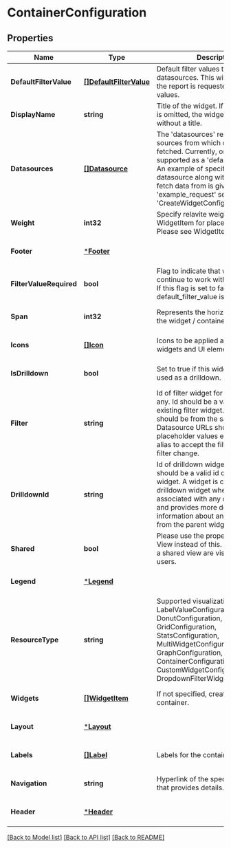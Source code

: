 # ContainerConfiguration

## Properties
Name | Type | Description | Notes
------------ | ------------- | ------------- | -------------
**DefaultFilterValue** | [**[]DefaultFilterValue**](DefaultFilterValue.md) | Default filter values to be passed to datasources. This will be used when the report is requested without filter values. | [optional] [default to null]
**DisplayName** | **string** | Title of the widget. If display_name is omitted, the widget will be shown without a title. | [optional] [default to null]
**Datasources** | [**[]Datasource**](Datasource.md) | The &#x27;datasources&#x27; represent the sources from which data will be fetched. Currently, only NSX-API is supported as a &#x27;default&#x27; datasource. An example of specifying &#x27;default&#x27; datasource along with the urls to fetch data from is given at &#x27;example_request&#x27; section of &#x27;CreateWidgetConfiguration&#x27; API. | [optional] [default to null]
**Weight** | **int32** | Specify relavite weight in WidgetItem for placement in a view. Please see WidgetItem for details. | [optional] [default to null]
**Footer** | [***Footer**](Footer.md) |  | [optional] [default to null]
**FilterValueRequired** | **bool** | Flag to indicate that widget will continue to work without filter value. If this flag is set to false then default_filter_value is manadatory. | [optional] [default to true]
**Span** | **int32** | Represents the horizontal span of the widget / container. | [optional] [default to null]
**Icons** | [**[]Icon**](Icon.md) | Icons to be applied at dashboard for widgets and UI elements. | [optional] [default to null]
**IsDrilldown** | **bool** | Set to true if this widget should be used as a drilldown. | [optional] [default to false]
**Filter** | **string** | Id of filter widget for subscription, if any. Id should be a valid id of an existing filter widget. Filter widget should be from the same view. Datasource URLs should have placeholder values equal to filter alias to accept the filter value on filter change. | [optional] [default to null]
**DrilldownId** | **string** | Id of drilldown widget, if any. Id should be a valid id of an existing widget. A widget is considered as drilldown widget when it is associated with any other widget and provides more detailed information about any data item from the parent widget. | [optional] [default to null]
**Shared** | **bool** | Please use the property &#x27;shared&#x27; of View instead of this. The widgets of a shared view are visible to other users. | [optional] [default to null]
**Legend** | [***Legend**](Legend.md) |  | [optional] [default to null]
**ResourceType** | **string** | Supported visualization types are LabelValueConfiguration, DonutConfiguration, GridConfiguration, StatsConfiguration, MultiWidgetConfiguration, GraphConfiguration, ContainerConfiguration, CustomWidgetConfiguration and DropdownFilterWidgetConfiguration. | [default to null]
**Widgets** | [**[]WidgetItem**](WidgetItem.md) | If not specified, creates an empty container. | [optional] [default to null]
**Layout** | [***Layout**](Layout.md) |  | [optional] [default to null]
**Labels** | [**[]Label**](Label.md) | Labels for the container. | [optional] [default to null]
**Navigation** | **string** | Hyperlink of the specified UI page that provides details. | [optional] [default to null]
**Header** | [***Header**](Header.md) |  | [optional] [default to null]

[[Back to Model list]](../README.md#documentation-for-models) [[Back to API list]](../README.md#documentation-for-api-endpoints) [[Back to README]](../README.md)

